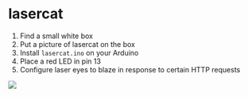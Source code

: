 lasercat
========

1. Find a small white box
2. Put a picture of lasercat on the box
3. Install `lasercat.ino` on your Arduino
4. Place a red LED in pin 13
5. Configure laser eyes to blaze in response to certain HTTP requests

![](http://data.whicdn.com/images/19379309/sharkcat_button3_large.gif)
